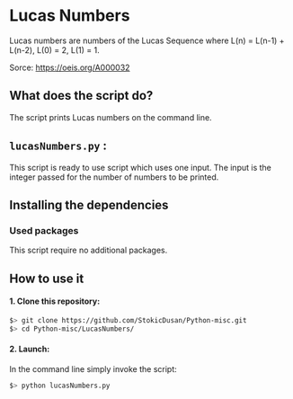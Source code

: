 # Lucas Numbers
Lucas numbers are numbers of the Lucas Sequence where L(n) = L(n-1) + L(n-2), L(0) = 2, L(1) = 1.

Sorce: https://oeis.org/A000032

## What does the script do?
The script prints Lucas numbers on the command line.

## `lucasNumbers.py` :
This script is ready to use script which uses one input. The input is the integer passed for the number of numbers to be printed.

## Installing the dependencies

### Used packages
This script require no additional packages.

## How to use it
#### 1. Clone this repository:
```zsh
$> git clone https://github.com/StokicDusan/Python-misc.git
$> cd Python-misc/LucasNumbers/
```
#### 2. Launch:
In the command line simply invoke the script:
```zsh
$> python lucasNumbers.py
```